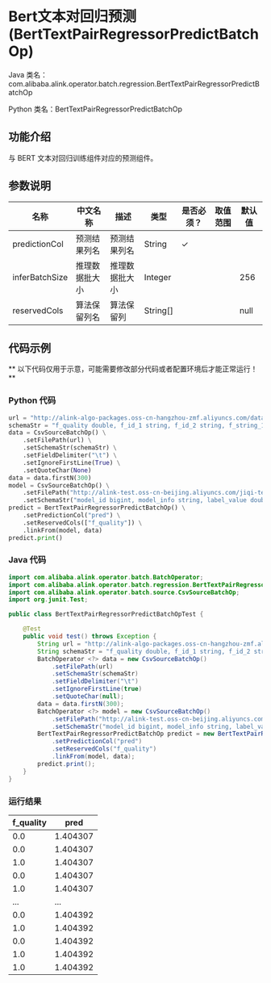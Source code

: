 # Bert文本对回归预测 (BertTextPairRegressorPredictBatchOp)
Java 类名：com.alibaba.alink.operator.batch.regression.BertTextPairRegressorPredictBatchOp

Python 类名：BertTextPairRegressorPredictBatchOp


## 功能介绍

与 BERT 文本对回归训练组件对应的预测组件。


## 参数说明

| 名称 | 中文名称 | 描述 | 类型 | 是否必须？ | 取值范围 | 默认值 |
| --- | --- | --- | --- | --- | --- | --- |
| predictionCol | 预测结果列名 | 预测结果列名 | String | ✓ |  |  |
| inferBatchSize | 推理数据批大小 | 推理数据批大小 | Integer |  |  | 256 |
| reservedCols | 算法保留列名 | 算法保留列 | String[] |  |  | null |

## 代码示例

** 以下代码仅用于示意，可能需要修改部分代码或者配置环境后才能正常运行！**

### Python 代码
```python
url = "http://alink-algo-packages.oss-cn-hangzhou-zmf.aliyuncs.com/data/MRPC/train.tsv"
schemaStr = "f_quality double, f_id_1 string, f_id_2 string, f_string_1 string, f_string_2 string"
data = CsvSourceBatchOp() \
    .setFilePath(url) \
    .setSchemaStr(schemaStr) \
    .setFieldDelimiter("\t") \
    .setIgnoreFirstLine(True) \
    .setQuoteChar(None)
data = data.firstN(300)
model = CsvSourceBatchOp() \
    .setFilePath("http://alink-test.oss-cn-beijing.aliyuncs.com/jiqi-temp/tf_ut_files/bert_text_pair_regressor_model.csv") \
    .setSchemaStr("model_id bigint, model_info string, label_value double")
predict = BertTextPairRegressorPredictBatchOp() \
    .setPredictionCol("pred") \
    .setReservedCols(["f_quality"]) \
    .linkFrom(model, data)
predict.print()
```

### Java 代码
```java
import com.alibaba.alink.operator.batch.BatchOperator;
import com.alibaba.alink.operator.batch.regression.BertTextPairRegressorPredictBatchOp;
import com.alibaba.alink.operator.batch.source.CsvSourceBatchOp;
import org.junit.Test;

public class BertTextPairRegressorPredictBatchOpTest {

	@Test
	public void test() throws Exception {
		String url = "http://alink-algo-packages.oss-cn-hangzhou-zmf.aliyuncs.com/data/MRPC/train.tsv";
		String schemaStr = "f_quality double, f_id_1 string, f_id_2 string, f_string_1 string, f_string_2 string";
		BatchOperator <?> data = new CsvSourceBatchOp()
			.setFilePath(url)
			.setSchemaStr(schemaStr)
			.setFieldDelimiter("\t")
			.setIgnoreFirstLine(true)
			.setQuoteChar(null);
		data = data.firstN(300);
		BatchOperator <?> model = new CsvSourceBatchOp()
			.setFilePath("http://alink-test.oss-cn-beijing.aliyuncs.com/jiqi-temp/tf_ut_files/bert_text_pair_regressor_model.csv")
			.setSchemaStr("model_id bigint, model_info string, label_value double");
		BertTextPairRegressorPredictBatchOp predict = new BertTextPairRegressorPredictBatchOp()
			.setPredictionCol("pred")
			.setReservedCols("f_quality")
			.linkFrom(model, data);
		predict.print();
	}
}
```

### 运行结果
|f_quality|pred|
|----|--------|
|0.0 |1.404307|
|0.0 |1.404307|
|1.0 |1.404307|
|0.0 |1.404307|
|1.0 |1.404307|
|... |...     |
|0.0 |1.404392|
|1.0 |1.404392|
|0.0 |1.404392|
|1.0 |1.404392|
|1.0 |1.404392|
